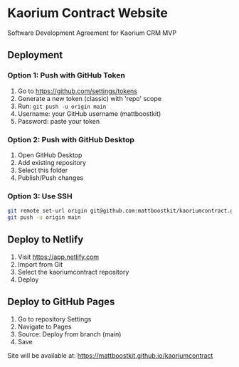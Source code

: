 # Kaorium Contract Website

Software Development Agreement for Kaorium CRM MVP

## Deployment

### Option 1: Push with GitHub Token
1. Go to https://github.com/settings/tokens
2. Generate a new token (classic) with 'repo' scope
3. Run: `git push -u origin main`
4. Username: your GitHub username (mattboostkit)
5. Password: paste your token

### Option 2: Push with GitHub Desktop
1. Open GitHub Desktop
2. Add existing repository
3. Select this folder
4. Publish/Push changes

### Option 3: Use SSH
```bash
git remote set-url origin git@github.com:mattboostkit/kaoriumcontract.git
git push -u origin main
```

## Deploy to Netlify

1. Visit https://app.netlify.com
2. Import from Git
3. Select the kaoriumcontract repository
4. Deploy

## Deploy to GitHub Pages

1. Go to repository Settings
2. Navigate to Pages
3. Source: Deploy from branch (main)
4. Save

Site will be available at: https://mattboostkit.github.io/kaoriumcontract